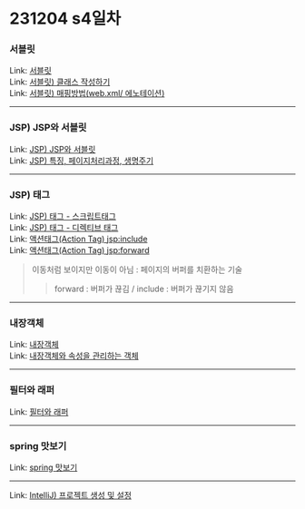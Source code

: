 # 231204 s4일차


### 서블릿

Link: [서블릿](https://blog.naver.com/dkumylove/223282883511)<br>
Link: [서블릿) 클래스 작성하기](https://blog.naver.com/dkumylove/223282916686)<br>
Link: [서블릿) 매핑방법(web.xml/ 에노테이션)](https://blog.naver.com/dkumylove/223282923196)<br>

---

### JSP) JSP와 서블릿

Link: [JSP) JSP와 서블릿](https://blog.naver.com/dkumylove/223283271178)<br>
Link: [JSP) 특징, 페이지처리과정, 생명주기](https://blog.naver.com/dkumylove/223283459833)<br>

---

### JSP) 태그

Link: [JSP) 태그 - 스크립트태그](https://blog.naver.com/dkumylove/223283540523)<br>
Link: [JSP) 태그 - 디렉티브 태그](https://blog.naver.com/dkumylove/223283554568)<br>
Link: [액션태그(Action Tag) <jsp:include>](https://blog.naver.com/dkumylove/223259471113)<br>
Link: [액션태그(Action Tag) <jsp:forward>](https://blog.naver.com/dkumylove/223259485884)<br>

> 이동처럼 보이지만 이동이 아님 : 페이지의 버퍼를 치환하는 기술
>>forward : 버퍼가 끊김
>>/ include : 버퍼가 끊기지 않음

---

### 내장객체

Link: [내장객체](https://blog.naver.com/dkumylove/223251832341)<br>
Link: [내장객체와 속성을 관리하는 객체](https://blog.naver.com/dkumylove/223283848978)<br>


-------------

### 필터와 래퍼

Link: [필터와 래퍼](https://blog.naver.com/dkumylove/223283865502)<br>

-------------


### spring 맛보기

Link: [spring 맛보기](https://blog.naver.com/dkumylove/223283874228)<br>

-------------

Link: [IntelliJ) 프로젝트 생성 및 설정](https://blog.naver.com/dkumylove/223283872688)<br>